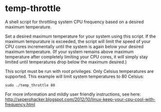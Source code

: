 temp-throttle
=============

A shell script for throttling system CPU frequency based on a desired maximum temperature.

Set a desired maximum temperature for your system using this script. If the maximum tempurature is exceeded, the script will limit the speed of your CPU cores incrementally until the system is again below your desired maximum temperature. (If your system remains above maximum temperature after completely limiting your CPU cores, it will simply stay limited until temperatures drop below the maximum desired.)


This script must be run with root privileges. Only Celsius temperatures are supported. This example will limit system temperatures to 80 Celsius:

    sudo ./temp_throttle 80


For more information and mildly user friendly instructions, see here:
http://seperohacker.blogspot.com/2012/10/linux-keep-your-cpu-cool-with-frequency.html
